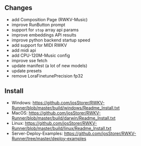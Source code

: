 ## Changes

- add Composition Page (RWKV-Music)
- improve RunButton prompt
- support for `stop` array api params
- improve embeddings API results
- improve python backend startup speed
- add support for MIDI RWKV
- add midi api
- add CPU-120M-Music config
- improve sse fetch
- update manifest (a lot of new models)
- update presets
- remove LoraFinetunePrecision fp32

## Install

- Windows: https://github.com/josStorer/RWKV-Runner/blob/master/build/windows/Readme_Install.txt
- MacOS: https://github.com/josStorer/RWKV-Runner/blob/master/build/darwin/Readme_Install.txt
- Linux: https://github.com/josStorer/RWKV-Runner/blob/master/build/linux/Readme_Install.txt
- Server-Deploy-Examples: https://github.com/josStorer/RWKV-Runner/tree/master/deploy-examples